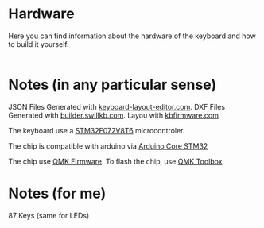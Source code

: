 # Hardware
Here you can find information about the hardware of the keyboard and how to build it yourself.
<br><br>

# Notes (in any particular sense)
JSON Files Generated with [keyboard-layout-editor.com](http://www.keyboard-layout-editor.com/).
DXF Files Generated with [builder.swillkb.com](http://builder.swillkb.com/).
Layou with [kbfirmware.com](https://kbfirmware.com/)

The keyboard use a [STM32F072V8T6](https://shorturl.at/rEHM9) microcontroler.

The chip is compatible with arduino via [Arduino Core STM32](https://github.com/stm32duino/Arduino_Core_STM32#generic-stm32f0-boards)

The chip use [QMK Firmware](https://github.com/qmk/qmk_firmware).
To flash the chip, use [QMK Toolbox](https://github.com/qmk/qmk_toolbox).

# Notes (for me)
87 Keys (same for LEDs)